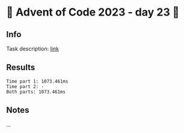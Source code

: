 # 🎄 Advent of Code 2023 - day 23 🎄

## Info

Task description: [link](https://adventofcode.com/2023/day/23)

## Results

```
Time part 1: 1073.461ms
Time part 2: -
Both parts: 1073.461ms
```

## Notes

...
